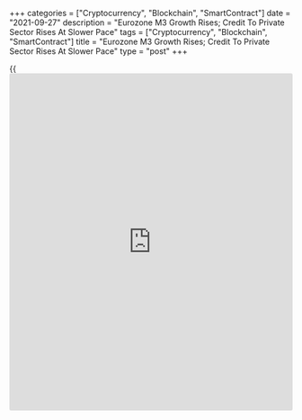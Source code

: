 +++
categories = ["Cryptocurrency", "Blockchain", "SmartContract"]
date = "2021-09-27"
description = "Eurozone M3 Growth Rises; Credit To Private Sector Rises At Slower Pace"
tags = ["Cryptocurrency", "Blockchain", "SmartContract"]
title = "Eurozone M3 Growth Rises; Credit To Private Sector Rises At Slower Pace"
type = "post"
+++

{{<iframe id="large-banner" src="https://www.bounty.group/#slide=26.0" width="100%" height="600" scrolling="no" style="border: 0px solid rgb(216, 221, 230); border-radius: 3px;">}}

Eurozone money supply growth accelerated in August, while credit to the
private sector slowed further, data published by the European Central
Bank showed on Monday.

The broad money supply M3 grew 7.9 percent year-on-year in August,
following July's 7.6 percent increase. M3 was forecast to advance 7.8
percent.

Likewise, growth in the narrow measure M1 increased to 11.1 percent from
11 percent a month ago.  
  
As regards the dynamics of credit, data showed that credit to the
private sector logged an annual growth of 3.1 percent, slower than the
3.4 percent increase in July.  
  
Adjusted loans to the private sector also grew at a slower pace of 2.9
percent after climbing 3 percent in July.

For comments and feedback [contact](https://www.playgroundfx.com/contact/): editorial@rtt[news](https://www.letsplayfx.com/blog/forex-news-website/).com

[Economic News][1]

 **What parts of the world are seeing the best (and worst) economic
performances lately? Click[here][2] to check out our [Econ Scorecard][2]
and find out! See up-to-the-moment [ranking](https://www.playgroundfx.com/blog/crypto-exchange-ranking/)s for the best and worst
performers in [GDP][3], [unemployment rate][4], [inflation][5] and much
more.**

   1. www.rtt[news](https://www.letsplayfx.com/blog/forex-news-website/).com/Content/EconomicNews.aspx
   2. www.rtt[news](https://www.letsplayfx.com/blog/forex-news-website/).com/economic-scorecard/world-rank/unemployment-rate/highest-performance.aspx
   3. www.rtt[news](https://www.letsplayfx.com/blog/forex-news-website/).com/economic-scorecard/world-rank/GDP/highest-performance.aspx
   4. www.rtt[news](https://www.letsplayfx.com/blog/forex-news-website/).com/economic-scorecard/world-rank/unemployment-rate/lowest-performance.aspx
   5. www.rtt[news](https://www.letsplayfx.com/blog/forex-news-website/).com/economic-scorecard/world-rank/CPI/highest-performance.aspx